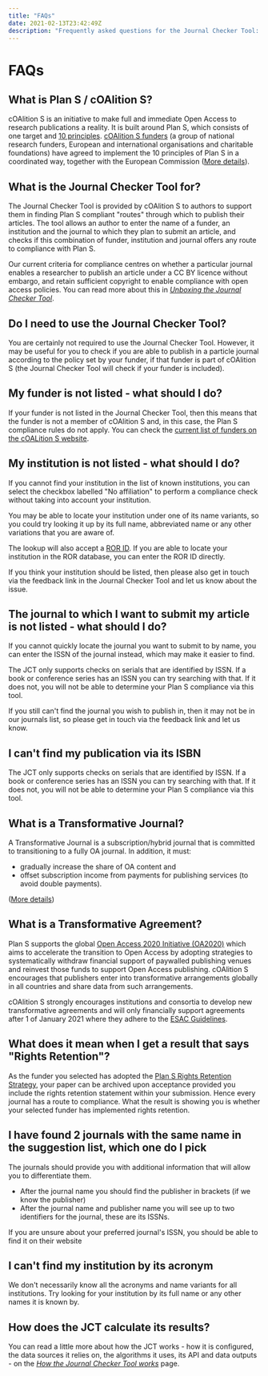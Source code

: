 ```yaml
---
title: "FAQs"
date: 2021-02-13T23:42:49Z
description: "Frequently asked questions for the Journal Checker Tool: Plan S Compliance Validator."
---
```


# FAQs

## What is Plan S / cOAlition S?

cOAlition S is an initiative to make full and
immediate Open Access to research publications a reality.
It is built around Plan S, which consists of one target
and [10 principles](https://www.coalition-s.org/addendum-to-the-coalition-s-guidance-on-the-implementation-of-plan-s/principles-and-implementation/).
[cOAlition S funders](https://www.coalition-s.org/plan-s-funders-implementation/) (a group of national research funders, European and
international organisations and charitable foundations) have agreed to
implement the 10 principles of Plan S in a coordinated way, together with
the European Commission ([More details](https://www.coalition-s.org/why-plan-s/)).

## What is the Journal Checker Tool for?

The Journal Checker Tool is provided by cOAlition S to authors to support them in finding Plan S compliant "routes" through which to publish their articles. The tool allows an author to enter the name of a funder, an institution and the journal to which they plan to submit an article, and checks if this combination of funder, institution and journal offers any route to compliance with Plan S.

Our current criteria for compliance centres on whether a particular journal enables a researcher to publish an article under a CC BY licence without embargo, and retain sufficient copyright to enable compliance with open access policies. You can read more about this in *[Unboxing the Journal Checker Tool](https://www.coalition-s.org/blog/unboxing-the-journal-checker-tool/)*.

## Do I need to use the Journal Checker Tool?

You are certainly not required to use the Journal Checker Tool. However, it may be useful for you to check if you are able to publish in a particle journal according to the policy set by your funder, if that funder is part of cOAlition S (the Journal Checker Tool will check if your funder is included).

## My funder is not listed - what should I do?

If your funder is not listed in the Journal Checker Tool, then this means that the funder is
not a member of cOAlition S and, in this case, the Plan S compliance rules do not apply. You can check the [current list of funders on the cOALition S website](https://www.coalition-s.org/plan-s-funders-implementation/).


## My institution is not listed - what should I do?

If you cannot find your institution in the list of known institutions, you can
select the checkbox labelled "No affiliation" to perform a compliance check without
taking into account your institution.

You may be able to locate your institution under one of its name variants,
so you could try looking it up by its full name, abbreviated name or any other variations
that you are aware of.

The lookup will also accept a [ROR ID](https://ror.org/).  If you are able to locate
your institution in the ROR database, you can enter the ROR ID directly.

If you think your institution should be listed, then please also get in touch via the
feedback link in the Journal Checker Tool and let us know about the issue.

## The journal to which I want to submit my article is not listed - what should I do?

If you cannot quickly locate the journal you want to submit to by name, you can enter the ISSN of the journal instead, 
which may make it easier to find.

The JCT only supports checks on serials that are identified by ISSN.  If a book or conference series has an ISSN
you can try searching with that.  If it does not, you will not be able to determine your Plan S compliance via this
tool.

If you still can't find the journal you wish to publish in, then it may not be in our journals list, so please get in 
touch via the feedback link and let us know.

## I can't find my publication via its ISBN

The JCT only supports checks on serials that are identified by ISSN.  If a book or conference series has an ISSN
you can try searching with that.  If it does not, you will not be able to determine your Plan S compliance via this
tool.

## What is a Transformative Journal?

A Transformative Journal is a subscription/hybrid journal that is committed to transitioning to a fully OA journal. In addition, it must:

* gradually increase the share of OA content and
* offset subscription income from payments for publishing services (to avoid double payments).

([More details](https://www.coalition-s.org/addendum-to-the-coalition-s-guidance-on-the-implementation-of-plan-s/))

## What is a Transformative Agreement?

Plan S supports the global [Open Access 2020 Initiative (OA2020)](https://oa2020.org/) which
aims to accelerate the transition to Open Access by adopting strategies to systematically
withdraw financial support of paywalled publishing venues and reinvest those funds to
support Open Access publishing. cOAlition S encourages that publishers enter into
transformative arrangements globally in all countries and share data from such arrangements.

cOAlition S strongly encourages institutions and consortia to develop new transformative
agreements and will only financially support agreements after 1 of January 2021 where they
adhere to the [ESAC Guidelines](https://esac-initiative.org).

## What does it mean when I get a result that says "Rights Retention"?

As the funder you selected has adopted the [Plan S Rights Retention Strategy](https://www.coalition-s.org/rights-retention-strategy/), your paper can be archived upon acceptance provided you include the rights retention statement within your submission. Hence every journal has a route to compliance. What the result is showing you is whether your selected funder has implemented rights retention.


## I have found 2 journals with the same name in the suggestion list, which one do I pick

The journals should provide you with additional information that will allow you to differentiate them.

* After the journal name you should find the publisher in brackets (if we know the publisher)
* After the journal name and publisher name you will see up to two identifiers for the journal, these are its ISSNs.

If you are unsure about your preferred journal's ISSN, you should be able to find it on their website

## I can't find my institution by its acronym

We don't necessarily know all the acronyms and name variants for all institutions.  Try
looking for your institution by its full name or any other names it is known by.

## How does the JCT calculate its results?

You can read a little more about how the JCT works - how it is configured, the data sources it relies on, the algorithms it uses, its API and data outputs - on the [*How the Journal Checker Tool works*](/how-it-works) page.
